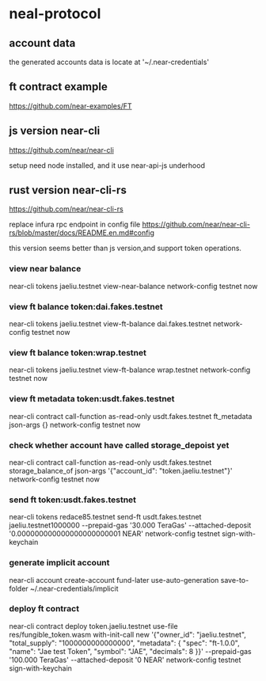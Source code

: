 # neal-protocol

## account data
the generated accounts data is locate at '~/.near-credentials'

## ft contract example
https://github.com/near-examples/FT

## js version near-cli
https://github.com/near/near-cli

setup need node installed, and it use near-api-js underhood

## rust version near-cli-rs
https://github.com/near/near-cli-rs

replace infura rpc endpoint in config file
https://github.com/near/near-cli-rs/blob/master/docs/README.en.md#config

this version seems better than js version,and support token operations.

### view near balance
near-cli tokens jaeliu.testnet view-near-balance network-config testnet now

### view ft balance token:dai.fakes.testnet
near-cli tokens jaeliu.testnet view-ft-balance dai.fakes.testnet network-config testnet now

### view ft balance token:wrap.testnet
near-cli tokens jaeliu.testnet view-ft-balance wrap.testnet network-config testnet now

### view ft metadata token:usdt.fakes.testnet
near-cli contract call-function as-read-only usdt.fakes.testnet ft_metadata json-args {} network-config testnet now

### check whether account have called storage_depoist yet
near-cli contract call-function as-read-only usdt.fakes.testnet storage_balance_of json-args '{"account_id": "token.jaeliu.testnet"}' network-config testnet now

### send ft token:usdt.fakes.testnet
near-cli tokens redace85.testnet send-ft usdt.fakes.testnet jaeliu.testnet1000000 --prepaid-gas '30.000 TeraGas' --attached-deposit '0.000000000000000000000001 NEAR' network-config testnet sign-with-keychain

### generate implicit account
near-cli account create-account fund-later use-auto-generation save-to-folder ~/.near-credentials/implicit

### deploy ft contract
near-cli contract deploy token.jaeliu.testnet use-file res/fungible_token.wasm with-init-call new '{"owner_id": "jaeliu.testnet", "total_supply": "1000000000000000", "metadata": { "spec": "ft-1.0.0", "name": "Jae test Token", "symbol": "JAE", "decimals": 8 }}' --prepaid-gas '100.000 TeraGas' --attached-deposit '0 NEAR' network-config testnet sign-with-keychain
